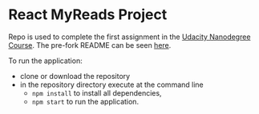 # React MyReads Project

Repo is used to complete the first assignment in the
[Udacity Nanodegree Course]().
The pre-fork README can be seen
[here](README-ori.md).

To run the application:
  - clone or download the repository
  - in the repository directory execute at the command line
    - `npm install` to install all dependencies,
    - `npm start` to run the application.
